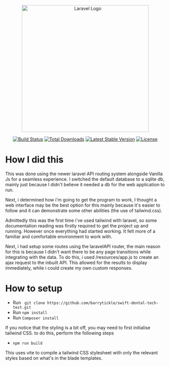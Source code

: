<p align="center"><a href="https://laravel.com" target="_blank"><img src="https://raw.githubusercontent.com/laravel/art/master/logo-lockup/5%20SVG/2%20CMYK/1%20Full%20Color/laravel-logolockup-cmyk-red.svg" width="400" alt="Laravel Logo"></a></p>

<p align="center">
<a href="https://github.com/laravel/framework/actions"><img src="https://github.com/laravel/framework/workflows/tests/badge.svg" alt="Build Status"></a>
<a href="https://packagist.org/packages/laravel/framework"><img src="https://img.shields.io/packagist/dt/laravel/framework" alt="Total Downloads"></a>
<a href="https://packagist.org/packages/laravel/framework"><img src="https://img.shields.io/packagist/v/laravel/framework" alt="Latest Stable Version"></a>
<a href="https://packagist.org/packages/laravel/framework"><img src="https://img.shields.io/packagist/l/laravel/framework" alt="License"></a>
</p>


# How I did this
This was done using the newer laravel API routing system alongside Vanilla Js for a seamless experience. I switched the default database to a sqlite db, mainly just because I didn't believe it needed a db for the web application to run. 

Next, i determined how i'm going to get the program to work, I thought a web interface may be the best option for this mainly because it's easier to follow and it can demonstrate some other abilities (the use of tailwind.css).

Admittedly this was the first time i've used tailwind with laravel, so some documentation reading was firstly required to get the project up and running. However once everything had started working. It felt more of a familiar and comfortable environment to work with.

Next, i had setup some routes using the laravelAPI router, the main reason for this is because I didn't want there to be any page transitions while integrating with the data. To do this, i used /resources/app.js to create an ajax request to the inbuilt API. This allowed for the results to display immediately, while i could create my own custom responses. 

# How to setup
 
- Run ``` git clone https://github.com/barrytickle/swift-dental-tech-test.git``` 
- Run ``` npm install ```
- Run ``` Composer install ```

If you notice that the styling is a bit off, you may need to first initialise tailwind CSS. to do this, perform the following steps

- ``` npm run build ```

This uses vite to compile a tailwind CSS stylesheet with only the relevant styles based on what's in the blade templates. 

